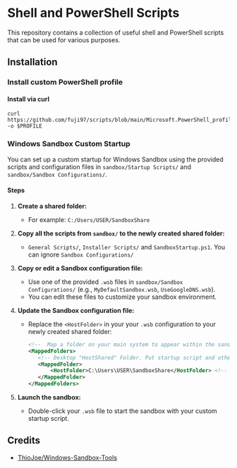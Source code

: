 # Shell and PowerShell Scripts
This repository contains a collection of useful shell and PowerShell scripts that can be used for various purposes.

## Installation
### Install custom PowerShell profile
#### Install via curl
```
curl https://github.com/fuji97/scripts/blob/main/Microsoft.PowerShell_profile.ps1 -o $PROFILE
```

### Windows Sandbox Custom Startup

You can set up a custom startup for Windows Sandbox using the provided scripts and configuration files in `sandbox/Startup Scripts/` and `sandbox/Sandbox Configurations/`.

#### Steps

1. **Create a shared folder:**
    - For example: `C:/Users/USER/SandboxShare`
  
2. **Copy all the scripts from `sandbox/` to the newly created shared folder:**
    - `General Scripts/`, `Installer Scripts/` and `SandboxStartup.ps1`. You can ignore `Sandbox Configurations/`

3. **Copy or edit a Sandbox configuration file:**
	 - Use one of the provided `.wsb` files in `sandbox/Sandbox Configurations/` (e.g., `MyDefaultSandbox.wsb`, `UseGoogleDNS.wsb`).
	 - You can edit these files to customize your sandbox environment.

4. **Update the Sandbox configuration file:**
	 - Replace the `<HostFolder>` in your your `.wsb` configuration to your newly created shared folder:

		 ```xml
		 <!--  Map a folder on your main system to appear within the sandbox  -->
        <MappedFolders>
            <!-- Desktop "HostShared" Folder. Put startup script and other useful scripts into. -->
            <MappedFolder>
                <HostFolder>C:\Users\USER\SandboxShare</HostFolder> <!-- Update the HostFolder path to the one on your real computer that will be shared with the Sandbox -->
            </MappedFolder>
        </MappedFolders>
		 ```

5. **Launch the sandbox:**
	 - Double-click your `.wsb` file to start the sandbox with your custom startup script.

## Credits
- [ThioJoe/Windows-Sandbox-Tools](https://github.com/ThioJoe/Windows-Sandbox-Tools)